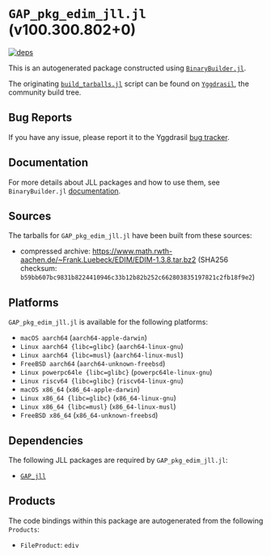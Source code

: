 # `GAP_pkg_edim_jll.jl` (v100.300.802+0)

[![deps](https://juliahub.com/docs/GAP_pkg_edim_jll/deps.svg)](https://juliahub.com/ui/Packages/General/GAP_pkg_edim_jll/)

This is an autogenerated package constructed using [`BinaryBuilder.jl`](https://github.com/JuliaPackaging/BinaryBuilder.jl).

The originating [`build_tarballs.jl`](https://github.com/JuliaPackaging/Yggdrasil/blob/fc64b85681390c76e36205992cf40ce73fa20f78/G/GAP_pkg/GAP_pkg_edim/build_tarballs.jl) script can be found on [`Yggdrasil`](https://github.com/JuliaPackaging/Yggdrasil/), the community build tree.

## Bug Reports

If you have any issue, please report it to the Yggdrasil [bug tracker](https://github.com/JuliaPackaging/Yggdrasil/issues).

## Documentation

For more details about JLL packages and how to use them, see `BinaryBuilder.jl` [documentation](https://docs.binarybuilder.org/stable/jll/).

## Sources

The tarballs for `GAP_pkg_edim_jll.jl` have been built from these sources:

* compressed archive: https://www.math.rwth-aachen.de/~Frank.Luebeck/EDIM/EDIM-1.3.8.tar.bz2 (SHA256 checksum: `b59bb607bc9831b8224410946c33b12b82b252c662803835197821c2fb18f9e2`)

## Platforms

`GAP_pkg_edim_jll.jl` is available for the following platforms:

* `macOS aarch64` (`aarch64-apple-darwin`)
* `Linux aarch64 {libc=glibc}` (`aarch64-linux-gnu`)
* `Linux aarch64 {libc=musl}` (`aarch64-linux-musl`)
* `FreeBSD aarch64` (`aarch64-unknown-freebsd`)
* `Linux powerpc64le {libc=glibc}` (`powerpc64le-linux-gnu`)
* `Linux riscv64 {libc=glibc}` (`riscv64-linux-gnu`)
* `macOS x86_64` (`x86_64-apple-darwin`)
* `Linux x86_64 {libc=glibc}` (`x86_64-linux-gnu`)
* `Linux x86_64 {libc=musl}` (`x86_64-linux-musl`)
* `FreeBSD x86_64` (`x86_64-unknown-freebsd`)

## Dependencies

The following JLL packages are required by `GAP_pkg_edim_jll.jl`:

* [`GAP_jll`](https://github.com/JuliaBinaryWrappers/GAP_jll.jl)

## Products

The code bindings within this package are autogenerated from the following `Products`:

* `FileProduct`: `ediv`
